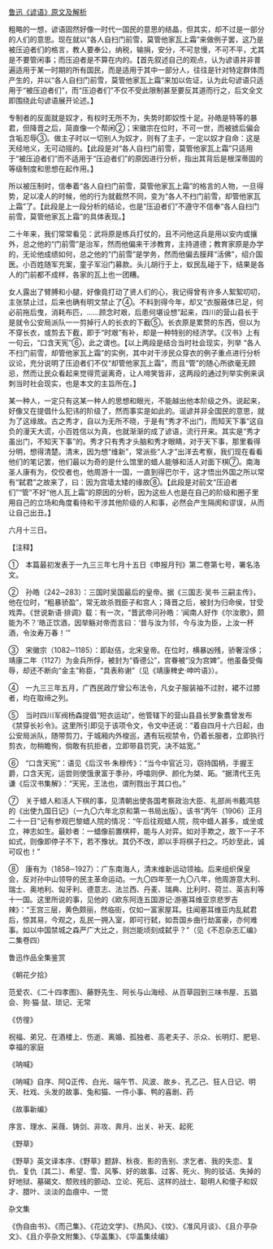 [鲁迅《谚语》原文及解析](https://www.vrrw.net/wx/7946.html)

粗略的一想，谚语固然好像一时代一国民的意思的结晶，但其实，却不过是一部分的人们的意思。现在就以“各人自扫门前雪，莫管他家瓦上霜”来做例子罢，这乃是被压迫者们的格言，教人要奉公，纳税，输捐，安分，不可怠慢，不可不平，尤其是不要管闲事；而压迫者是不算在内的。【首先叙述自己的观点，认为谚语并非普遍适用于某一时期的所有国民，而是适用于其中一部分人，往往是针对特定群体而产生的，并以“各人自扫门前雪，莫管他家瓦上霜”来加以佐证，认为此句谚语只适用于“被压迫者们”，而“压迫者们”不仅不受此限制甚至要反其道而行之，后文全文即围绕此句谚语展开论述。】



专制者的反面就是奴才，有权时无所不为，失势时即奴性十足。孙皓是特等的暴君，但降晋之后，简直像一个帮闲②；宋徽宗在位时，不可一世，而被掳后偏会含垢忍辱③。做主子时以一切别人为奴才，则有了主子，一定以奴才自命：这是天经地义，无可动摇的。【此段是对“各人自扫门前雪，莫管他家瓦上霜”只适用于“被压迫者们”而不适用于“压迫者们”的原因进行分析，指出其背后是根深蒂固的等级制度和思想在起作用。】

所以被压制时，信奉着“各人自扫门前雪，莫管他家瓦上霜”的格言的人物，一旦得势，足以凌人的时候，他的行为就截然不同，变为“各人不扫门前雪，却管他家瓦上霜”了。【此段是上一段分析的结论，也是“压迫者们”不遵守不信奉“各人自扫门前雪，莫管他家瓦上霜”的具体表现。】

二十年来，我们常常看见：武将原是练兵打仗的，且不问他这兵是用以安内或攘外，总之他的“门前雪”是治军，然而他偏来干涉教育，主持道德；教育家原是办学的，无论他成绩如何，总之他的“门前雪”是学务，然而他偏去膜拜“活佛”，绍介国医。小百姓随军充案，童子军沿门募款。头儿胡行于上，蚁民乱碰于下，结果是各人的门前都不成样，各家的瓦上也一团糟。

女人露出了臂膊和小腿，好像竟打动了贤人们的心，我记得曾有许多人絮絮叨叨，主张禁止过，后来也确有明文禁止了④。不料到得今年，却又“衣服蔽体已足，何必前拖后曳，消耗布匹，……顾念时艰，后患何堪设想”起来，四川的营山县长于是就令公安局派队一一剪掉行人的长衣的下截⑤。长衣原是累赘的东西，但以为不穿长衣，或剪去下截，即于“时艰”有补，却是一种特别的经济学。《汉书》上有一句云，“口含天宪”⑥，此之谓也。【以上两段是结合当时社会现实，列举 “各人不扫门前雪，却管他家瓦上霜”的实例，其中对干涉民众穿衣的例子重点进行分析议论，充分说明了压迫者们不仅“却管他家瓦上霜”，而且“管”的随心所欲毫无顾忌，然而让民众看起来觉得荒诞离奇，让人啼笑皆非，这两段的通过列举实例来讽刺当时社会现实，也是本文的主旨所在。】

某一种人，一定只有这某一种人的思想和眼光，不能越出他本阶级之外。说起来，好像又在提倡什么犯讳的阶级了，然而事实是如此的。谣谚并非全国民的意思，就为了这缘故。古之秀才，自以为无所不晓，于是有“秀才不出门，而知天下事”这自负的漫天大谎，小百姓信以为真，也就渐渐的成了谚语，流行开来。其实是“秀才虽出门，不知天下事”的。秀才只有秀才头脑和秀才眼睛，对于天下事，那里看得分明，想得清楚。清末，因为想“维新”，常派些“人才”出洋去考察，我们现在看看他们的笔记罢，他们最以为奇的是什么馆里的蜡人能够和活人对面下棋⑦。南海圣人康有为，佼佼者也，他周游十一国，一直到得巴尔干，这才悟出外国之所以常有“弑君”之故来了，曰：因为宫墙太矮的缘故⑧。【此段是对前文“压迫者们”“管”不好“他人瓦上霜”的原因的分析，因为这些人也是在自己的阶级和圈子里用自己的立场和角度看待和干涉其他阶级的人和事，必然会产生隔阂和谬误，从而让自己出丑。】

六月十三日。





【注释】



①　本篇最初发表于一九三三年七月十五日《申报月刊》第二卷第七号，署名洛文。

②　孙皓（242─283）：三国时吴国最后的皇帝。据《三国志·吴书·三嗣主传》，他在位时，“粗暴骄盈”，常无故杀戮臣子和宫人；降晋之后，被封为归命侯，甘受戏弄。《世说新语·排调》载：有一次，“晋武帝问孙皓：‘闻南人好作《尔汝歌》，颇能为不？’皓正饮酒，因举觞对帝而言曰：‘昔与汝为邻，今与汝为臣，上汝一杯酒，令汝寿万春！’”

③　宋徽宗（1082─1185）：即赵佶，北宋皇帝。在位时，横暴凶残，骄奢淫侈；靖康二年（1127）为金兵所俘，被封为“昏德公”，宫眷被“没为宫婢”。他虽备受侮辱，却还不断向“金主”称臣，“具表称谢”（见《靖康稗史·呻吟语》）。

④　一九三三年五月，广西民政厅曾公布法令，凡女子服装袖不过肘，裙不过膝者，均在取缔之列。

⑤　当时四川军阀杨森提倡“短衣运动”，他管辖下的营山县县长罗象翥曾发布《禁穿长衫令》。这里所引即见于该项令文，令文中还说：“着自四月十六日起，由公安局派队，随带剪刀，于城厢内外梭巡，遇有玩视禁令，仍着长服者，立即执行剪衣，勿稍瞻徇，倘敢有抗拒者，立即带县罚究，决不姑宽。”

⑥　“口含天宪”：语见《后汉书·朱穆传》：“当今中官近习，窃持国柄，手握王爵，口含天宪，运尝则使饿隶富于季孙，呼噏则伊、颜化为桀、跖。“据清代王先谦《后汉书集解》：“天宪，王法也，谓刑戮出于其口也。”

⑦　关于蜡人和活人下棋的事，见清朝出使各国考察政治大臣、礼部尚书戴鸿慈的《出使九国日记》（一九〇六年北京和第一书局出版）。该书“丙午（1906）正月二十一日”记有参观巴黎蜡人院的情况：“午后往观蜡人院，院中蜡人甚多，或坐或立，神志如生。最妙者：一蜡像前置棋枰，能与人对弈。如对手欺之，故下一子不如式，则像即停子不下，若不豫状。其仍不改，即以手将棋子扫之。巧妙至此，诚可叹也！”

⑧　康有为（1858─1927）：广东南海人，清末维新运动领袖。后来组织保皇会，反对孙中山领导的民主革命运动。一九〇四年至一九〇八年，他周游意大利、瑞士、奥地利、匈牙利、德意志、法兰西、丹麦、瑞典、比利时、荷兰、英吉利等十一国。这里所说的事，见他的《欧东阿连五国游记·游塞耳维亚京悲罗吉辣》：“王宫三层，黄色颇丽，然临街，仅如一富家屋耳。往闻塞耳维亚内乱弑君后，惊其易，今观之，乱民一拥入室，即可行弑，如吾国乡曲行劫富豪，亦何难事。如以中国禁城之森严广大比之，则岂能顷刻成弑乎？”（见《不忍杂志汇编》二集卷四）

鲁迅作品全集鉴赏

《朝花夕拾》

范爱农、《二十四孝图》、藤野先生、阿长与山海经、从百草园到三味书屋、五猖会、狗·猫·鼠、琐记、无常

《仿徨》

祝福、弟兄、在酒楼上、伤逝、离婚、孤独者、高老夫子、示众、长明灯、肥皂、幸福的家庭

《呐喊》

《呐喊》自序、阿Q正传、白光、端午节、风波、故乡、孔乙己、狂人日记、明天、社戏、头发的故事、兔和猫、一件小事、鸭的喜剧、药

《故事新编》

序言、理水、采薇、铸剑、非攻、奔月、出关、补天、起死

《野草》

《野草》英文译本序、《野草》题辞、秋夜、影的告别、求乞者、我的失恋、复仇、复仇〔其二〕、希望、雪、风筝、好的故事、过客、死火、狗的驳诘、失掉的好地狱、墓碣文、颓败线的颤动、立论、死后、这样的战士、聪明人和傻子和奴才、腊叶、淡淡的血痕中、一觉

杂文集

《伪自由书》、《而己集》、《花边文学》、《热风》、《坟》、《准风月谈》、《且介亭杂文》、《且介亭杂文附集》、《华盖集》、《华盖集续编》

